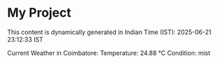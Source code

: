# My Project

This content is dynamically generated in Indian Time (IST): 2025-06-21 23:12:33 IST


Current Weather in Coimbatore:
Temperature: 24.88 °C
Condition: mist
